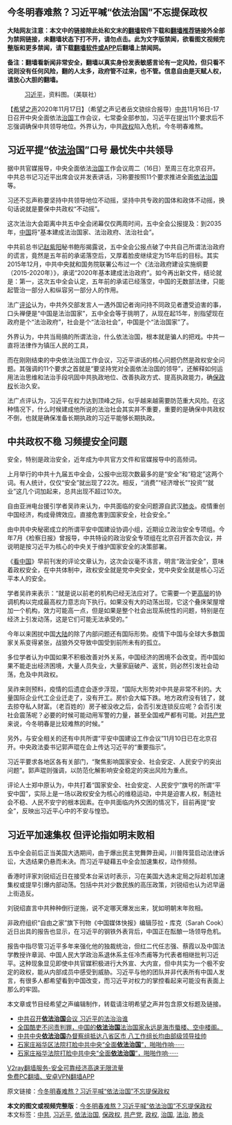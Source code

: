  <h2>今冬明春难熬？习近平喊“依法治国”不忘提保政权</h2> <p class="notice"><b>大陆网友注意：本文中的链接除此处和文末的<a href="https://github.com/bannedbook/fanqiang" >翻墙</a>软件下载和<a href="https://github.com/killgcd/justmysocks/blob/master/README.md">翻墙推荐</a>链接外全部为禁网链接，未翻墙状态下打不开，请勿点击。此为文字版禁闻，欲看图文视频完整版和更多禁闻，请下载<a href="https://github.com/bannedbook/fanqiang">翻墙软件或APP</a>后翻墙上禁闻网。</p><p>备注：翻墙看新闻非常安全，翻墙以真实身份发表敏感言论有一定风险，但只看不说则没有任何风险，翻的人太多，政府管不过来，也不管。信息自由是天赋人权，请放心大胆的翻墙。</b></p>  <div class="entry"> <figure><figcaption><a href="https://www.bannedbook.org/bnews/tag/%e4%b9%a0%e8%bf%91%e5%b9%b3/" class="st_tag internal_tag" rel="tag" title="标签 习近平 下的日志">习近平</a>，资料图。（美联社）</figcaption></figure> <p>【<span class='wp_keywordlink_affiliate'><a href="https://www.soundofhope.org" title="希望之声" target="_blank">希望之声</a></span>2020年11月17日】（希望之声记者岳文骁综合报导）<a href="https://www.bannedbook.org/bnews/tag/%e4%b8%ad%e5%85%b1/" class="st_tag internal_tag" rel="tag" title="标签 中共 下的日志">中共</a>11月16日-17日召开中央全面依法<span class='wp_keywordlink'><a href="https://www.bannedbook.org/forum24/topic8925.html" title="《治国大道》" target="_blank">治国</a></span>工作会议，七常委全部参加，习近平在提出11个要求后不忘强调确保中共领导地位。外界认为，中共<a href="https://www.bannedbook.org/bnews/tag/%e6%94%bf%e6%9d%83/" class="st_tag internal_tag" rel="tag" title="标签 政权 下的日志">政权</a>陷入危机，今冬明春难熬。</p> <h2><strong>习近平提“依<a href="https://www.bannedbook.org/bnews/tag/%e6%b3%95%e6%b2%bb/" class="st_tag internal_tag" rel="tag" title="标签 法治 下的日志">法治</a>国”口号 最忧失中共领导</strong></h2> <p>据中共官媒报导，中央全面依法<a href="https://www.bannedbook.org/bnews/tag/%E6%B2%BB%E5%9B%BD/" class="st_tag internal_tag" rel="tag" title="标签 治国 下的日志">治国</a>工作会议周二（16日）至周三在北京召开。中共总书记习近平出席会议并发表讲话，习称要按照11个要求推进全面<a href="https://www.bannedbook.org/bnews/tag/%e4%be%9d%e6%b3%95%e6%b2%bb%e5%9b%bd/" class="st_tag internal_tag" rel="tag" title="标签 依法治国 下的日志">依法治国</a>等。</p> <p>习还不忘声称要坚持中共领导地位不动摇，坚持中共专政的国体和政体不动摇，换句话说就是要保中共政权“不动摇”。</p> <p>这次法治大会距离中共五中全会闭幕仅仅两周时间，五中全会公报提及：到2035年，<span class='wp_keywordlink_affiliate'><a href="https://www.bannedbook.org/" title="中国" target="_blank">中国</a></span>将“基本建成法治国家、法治政府、法治社会”。</p> <p>中共前总书记<span class='wp_keywordlink'><a href="https://www.bannedbook.org/forum2/topic93.html" title="《改革历程-赵紫阳回忆录》" target="_blank">赵紫阳</a></span>秘书鲍彤揭露说，五中全会公报点破了中共自己所谓法治政府的谎言，竟然是五年前的承诺落空后，又厚着脸皮继续定为15年后的目标。其实2015年12月，中共中央就和国务院联署公布过一个《法治政府建设实施纲要（2015-2020年）》，承诺“2020年基本建成法治政府”。如今再出新文件，结论就是：第一，这次五中全会认定，五年前的承诺已经落空，中国的无数部法律，只能起管治一部分人和纵容另一部分人的作用。</p> <p>法广<span class='wp_keywordlink_affiliate'><a href="https://www.bannedbook.org/bnews/comments/" title="新闻评论" target="_blank">评论</a></span>认为，中共外交部发言人一遇外国记者询问持不同政见者遭受迫害的事，口头禅便是“中国是法治国家”，五中全会等于挑明了，从现在起15年，别指望现在政府是个“法治政府”，社会是个“法治社会”，中国是个“法治国家”了。</p> <p>外界认为，中共当局搞的所谓法治，什么依法治国，根本就是骗人的把戏。中共一直将法律作为镇压人民的工具，</p>  <p>而在刚刚结束的中央依法治国工作会议，习近平讲话的核心问题仍然是政权安全问题。其强调的11个要求之首就是“要坚持党对全面依法治国的领导”，还解释如何运用法治思维和法治手段巩固中共执政地位、改善执政方式、提高执政能力，确<a href="https://www.bannedbook.org/bnews/tag/%E4%BF%9D%E6%94%BF%E6%9D%83/" class="st_tag internal_tag" rel="tag" title="标签 保政权 下的日志">保政权</a>长治久安。</p> <p>法广点评认为，习近平在权力达到顶峰之际，似乎越来越需要防范重大风险。在这种情况下，什么时候建成他所说的法治社会其实并不重要，重要的是确保中共政权不倒，也就是确保准备长期执政的习近平能够长期执政。</p> <h2><strong>中共政权不稳 习频提安全问题</strong></h2> <p>安全，特别是政治安全，近年成为中共官方文件和官媒报导中的高频词。</p> <p>上月举行的中共十九届五中全会，公报中出现次数最多的是“安全”和“稳定”这两个词。有人统计，仅仅“安全”就出现了22次。相反，“消费”“经济增长”“投资”“就业”这几个词加起来，总共出现不超过10次。</p> <p>自由亚洲电台援引学者吴祚来认为，中共面临的安全问题源自武汉<a href="https://www.bannedbook.org/bnews/tag/%e8%82%ba%e7%82%8e/" class="st_tag internal_tag" rel="tag" title="标签 肺炎 下的日志">肺炎</a>。疫情重创中国经济，构成骨牌效应。直接危害到国家安全，社会安全。”</p> <p>由中共中央秘密成立的所谓平安中国建设协调小组，近期设立政治安全专项组。今年7月《检察日报》曾报导，中共特设的政治安全专项组在北京召开首次会议，并说明是按习近平为核心的中央关于维护国家安全的决策部署。</p> <p>《<span class='wp_keywordlink_affiliate'><a href="https://www.secretchina.com/" title="看中国" target="_blank">看中国</a></span>》早前刊发的评论文章认为，这次会议毫不讳言，明言“政治安全”，意味着政权安全，在中共体制中，政权安全就是党中央安全，党中央安全就是核心习近平本人的安全。</p>  <p>学者吴祚来表示：“就是说以前老的机构已经无法应对了。它需要一个更<span class='wp_keywordlink_affiliate'><a href="https://www.bannedbook.org/bnews/ccpdope/" title="中共高层内幕" target="_blank">高层</a></span>的协调机构以完成最高权力意志向下执行。如果没有大的动荡出现，它这个叠床架屋增加一个机构，效力可能高一点，但是如果是整个社会出现系统性的问题，特别是在经济上引发动荡，这是它们可能无法承受的。”</p> <p>今年以来困扰中国<span class='wp_keywordlink_affiliate'><a href="https://www.bannedbook.org/" title="大陆" target="_blank">大陆</a></span>的除了内部问题还有国际形势。疫情下中国与全球大多数国家关系变得紧张，战狼外交导致中国受到前所未有的孤立。</p> <p>多位学者认为中国如果不积极改善对外关系，中国经济的困境不会改变。而中国如果不能走出经济困境，大量人员失业，大量家庭破产、返贫，则必然引发社会动荡，危及中共政权。</p> <p>吴祚来则预料，疫情的后遗症会逐步浮现，“国际大形势对中共是非常不利的。大量国际企业代工企业迁走了，没有开工。房价会大幅下跌。地方政府没有钱了，就去掠夺私人财富。（老百姓的）房子被没收之后，会否引发连锁反应呢？会否引发社会震荡呢？必要的时候可能动用军警的力量，甚至全国戒严都有可能。对<a href="https://www.bannedbook.org/bnews/tag/%e5%85%b1%e4%ba%a7%e5%85%9a/" class="st_tag internal_tag" rel="tag" title="标签 共产党 下的日志">共产党</a>来说，今冬明春是比较难熬的时候。”</p> <p>另外，与安全相关的还有中共所谓“平安中国建设工作会议”11月10日已在北京召开。中央政法委书记郭声琨在会上传达习近平的“重要指示”。</p> <p>习近平要求各地区各有关部门，“聚焦影响国家安全、社会安定、人民安宁的突出问题”。郭声琨则强调，以防范化解影响安全稳定的突出风险为重点。</p> <p>评论人士郑中原认为，中共打着“国家安全、社会安定、人民安宁”旗号的所谓“平安中国”，实际上是一场以政权安全为核心的维稳运动，中共是迫害人权，制造社会不稳、人民不安宁的根本因素。在中共面临内外交困的情况下，目前再提“安全”，反映出习近平心中的不安与惶恐。</p>  <h2><strong>习近平加速集权 但评论指如明末败相</strong></h2> <p>五中全会前后正当美国大选期间，由于爆出民主党舞弊丑闻，川普阵营启动法律诉讼，大选结果仍悬而未决。而习近平疑藉五中全会加速集权，动作频频。</p> <p>香港时评家刘锐绍近日在接受本台采访时表示，习在美国大选未定局之际趁机加速集权或提早引爆内部动荡。包括中共对少数民族的高压政策，刘锐绍也认为迟早逼上街造反。</p> <p>刘锐绍直言中共种种倒行逆施，说不定哪天爆发出来，犹如明朝末年败相。</p> <p>非政府组织“自由之家”旗下刊物《中国媒体快报》编辑莎拉・库克（Sarah Cook）近日出具的报告也显示，在习近平的钢铁外表背后，中国正在酝酿一场领导危机。</p> <p>报告中指尽管习近平多年来强化他的独裁统治，但红二代任志强、蔡霞以及中国法学教授许章润、中国人民大学政治系退休系主任冷杰甫等为代表者相继批判习近平。这种现象显见即使中共官媒积极进行大外宣、大内宣，但中共实为一个极不安定的政权，能从内部成员中感受到威胁。习近平与他的团队并非代表所有中国人发言，有很多人都希望看到中国改变，而习近平对权力的掌控看起来可能没有表面上那么的牢固。</p> <p>本文章或节目经希望之声编辑制作，转载请注明希望之声并包含原文标题及链接。</p> <ul class='op-related-articles' title='相关阅读'> <li><a href='https://www.bannedbook.org/bnews/headline/20201118/1432730.html' target='_blank'>中共召开<b>依法治国</b>会议 习近平的法治治谁</a></li> <li><a href='https://www.bannedbook.org/bnews/baitai/20201117/1432365.html' target='_blank'>全国酷吏不问责判罪，中国的<b>依法治国</b>法治国家永远是海市蜃楼、空中楼阁。</a></li> <li><a href='https://www.bannedbook.org/bnews/baitai/20201107/1427457.html' target='_blank'>中共中央<b>依法治国</b>办督察组抵达八省区市 八工作组长均由部级领导挂帅</a></li> <li><a href='https://www.bannedbook.org/bnews/baitai/20201013/1413133.html' target='_blank'>石家庄裕华区法院打脸中共中央“全面<b>依法治国</b>”，啪啪作响······</a></li> <li><a href='https://www.bannedbook.org/bnews/baitai/20200918/1398522.html' target='_blank'>石家庄裕华法院打脸中共中央“全面<b>依法治国</b>”，啪啪作响······</a></li> </ul> <p class="texttj"> <a href="https://www.bannedbook.org/forum23/topic22702.html" target="_blank">V2ray翻墙服务-安全可靠经济高速无限流量</a><br/> <a href="https://github.com/bannedbook/fanqiang/wiki/%E7%A6%81%E9%97%BB%E7%BD%91%E5%AE%89%E5%8D%93%E7%BF%BB%E5%A2%99%E6%96%B0%E9%97%BBAPP" target="_blank">免费PC翻墙、安卓VPN翻墙APP</a></p><p>原文链接：<a class="src_link"  href="https://www.soundofhope.org/post/444064" target="_blank">今冬明春难熬？习近平喊“依法治国”不忘提保政权</a></p> <a name='sharetosocial'></a>       <div><b>本文的图文或视频完整版</b>：<a href='https://www.bannedbook.org/bnews/comments/20201118/1432859.html'>今冬明春难熬？习近平喊“依法治国”不忘提保政权</a></div>  </div><!--END ENTRY--> <div class="postfooter"> <div>本文标签：<a href="https://www.bannedbook.org/bnews/tag/%e4%b8%ad%e5%85%b1/" rel="tag">中共</a>, <a href="https://www.bannedbook.org/bnews/tag/%e4%b9%a0%e8%bf%91%e5%b9%b3/" rel="tag">习近平</a>, <a href="https://www.bannedbook.org/bnews/tag/%e4%be%9d%e6%b3%95%e6%b2%bb%e5%9b%bd/" rel="tag">依法治国</a>, <a href="https://www.bannedbook.org/bnews/tag/%E4%BF%9D%E6%94%BF%E6%9D%83/" rel="tag">保政权</a>, <a href="https://www.bannedbook.org/bnews/tag/%e5%85%b1%e4%ba%a7%e5%85%9a/" rel="tag">共产党</a>, <a href="https://www.bannedbook.org/bnews/tag/%e6%94%bf%e6%9d%83/" rel="tag">政权</a>, <a href="https://www.bannedbook.org/bnews/tag/%E6%B2%BB%E5%9B%BD/" rel="tag">治国</a>, <a href="https://www.bannedbook.org/bnews/tag/%e6%b3%95%e6%b2%bb/" rel="tag">法治</a>, <a href="https://www.bannedbook.org/bnews/tag/%e8%82%ba%e7%82%8e/" rel="tag">肺炎</a></div>  </div><!--END POSTFOOTER--> 